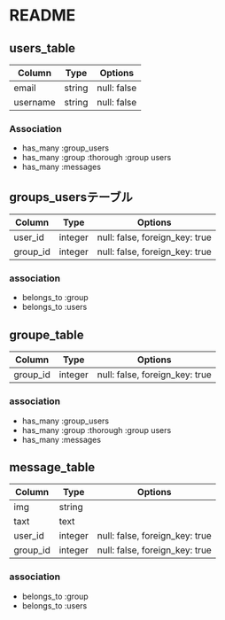 # README


## users_table
|Column|Type|Options|
|------|----|-------|
|email|string|null: false|
|username|string|null: false|
### Association
- has_many :group_users
- has_many :group :thorough :group users
- has_many :messages
## groups_usersテーブル
|Column|Type|Options|
|------|----|-------|
|user_id|integer|null: false, foreign_key: true|
|group_id|integer|null: false, foreign_key: true|
### association
- belongs_to :group
- belongs_to :users

## groupe_table
|Column|Type|Options|
|------|----|-------|
|group_id|integer|null: false, foreign_key: true|

### association
- has_many :group_users
- has_many :group :thorough :group users
- has_many :messages


## message_table
|Column|Type|Options|
|------|----|-------|
|img|string|
|taxt|text|
|user_id|integer|null: false, foreign_key: true|
|group_id|integer|null: false, foreign_key: true|

### association
- belongs_to :group
- belongs_to :users



